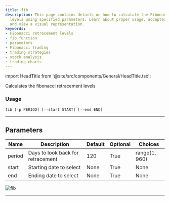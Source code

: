 ```yaml
---
title: fib
description: This page contains details on how to calculate the Fibonacci retracement
  levels using specified parameters. Learn about proper usage, accepted parameters,
  and view a visual representation.
keywords:
- Fibonacci retracement levels
- fib function
- parameters
- Fibonacci trading
- trading strategies
- stock analysis
- trading charts
---
```


import HeadTitle from '@site/src/components/General/HeadTitle.tsx';

<HeadTitle title="crypto/ta/fib - Reference | OpenBB Terminal Docs" />

Calculates the fibonacci retracement levels

### Usage

```python
fib [-p PERIOD] [--start START] [--end END]
```

---

## Parameters

| Name | Description | Default | Optional | Choices |
| ---- | ----------- | ------- | -------- | ------- |
| period | Days to look back for retracement | 120 | True | range(1, 960) |
| start | Starting date to select | None | True | None |
| end | Ending date to select | None | True | None |

![fib](https://user-images.githubusercontent.com/46355364/154310727-81a1eab3-5565-42c7-8b47-4f80288dd700.png)

---
